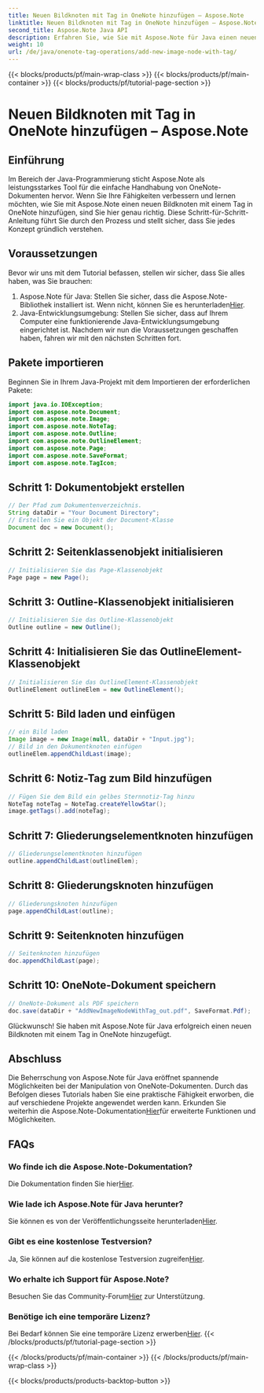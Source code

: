 ```yaml
---
title: Neuen Bildknoten mit Tag in OneNote hinzufügen – Aspose.Note
linktitle: Neuen Bildknoten mit Tag in OneNote hinzufügen – Aspose.Note
second_title: Aspose.Note Java API
description: Erfahren Sie, wie Sie mit Aspose.Note für Java einen neuen Bildknoten mit einem Tag in OneNote hinzufügen. Verbessern Sie mühelos Ihre Java-Programmierkenntnisse.
weight: 10
url: /de/java/onenote-tag-operations/add-new-image-node-with-tag/
---
```


{{< blocks/products/pf/main-wrap-class >}}
{{< blocks/products/pf/main-container >}}
{{< blocks/products/pf/tutorial-page-section >}}

# Neuen Bildknoten mit Tag in OneNote hinzufügen – Aspose.Note

## Einführung
Im Bereich der Java-Programmierung sticht Aspose.Note als leistungsstarkes Tool für die einfache Handhabung von OneNote-Dokumenten hervor. Wenn Sie Ihre Fähigkeiten verbessern und lernen möchten, wie Sie mit Aspose.Note einen neuen Bildknoten mit einem Tag in OneNote hinzufügen, sind Sie hier genau richtig. Diese Schritt-für-Schritt-Anleitung führt Sie durch den Prozess und stellt sicher, dass Sie jedes Konzept gründlich verstehen.
## Voraussetzungen
Bevor wir uns mit dem Tutorial befassen, stellen wir sicher, dass Sie alles haben, was Sie brauchen:
1.  Aspose.Note für Java: Stellen Sie sicher, dass die Aspose.Note-Bibliothek installiert ist. Wenn nicht, können Sie es herunterladen[Hier](https://releases.aspose.com/note/java/).
2. Java-Entwicklungsumgebung: Stellen Sie sicher, dass auf Ihrem Computer eine funktionierende Java-Entwicklungsumgebung eingerichtet ist.
Nachdem wir nun die Voraussetzungen geschaffen haben, fahren wir mit den nächsten Schritten fort.
## Pakete importieren
Beginnen Sie in Ihrem Java-Projekt mit dem Importieren der erforderlichen Pakete:
```java
import java.io.IOException;
import com.aspose.note.Document;
import com.aspose.note.Image;
import com.aspose.note.NoteTag;
import com.aspose.note.Outline;
import com.aspose.note.OutlineElement;
import com.aspose.note.Page;
import com.aspose.note.SaveFormat;
import com.aspose.note.TagIcon;
```
## Schritt 1: Dokumentobjekt erstellen
```java
// Der Pfad zum Dokumentenverzeichnis.
String dataDir = "Your Document Directory";
// Erstellen Sie ein Objekt der Document-Klasse
Document doc = new Document();
```
## Schritt 2: Seitenklassenobjekt initialisieren
```java
// Initialisieren Sie das Page-Klassenobjekt
Page page = new Page();
```
## Schritt 3: Outline-Klassenobjekt initialisieren
```java
// Initialisieren Sie das Outline-Klassenobjekt
Outline outline = new Outline();
```
## Schritt 4: Initialisieren Sie das OutlineElement-Klassenobjekt
```java
// Initialisieren Sie das OutlineElement-Klassenobjekt
OutlineElement outlineElem = new OutlineElement();
```
## Schritt 5: Bild laden und einfügen
```java
// ein Bild laden
Image image = new Image(null, dataDir + "Input.jpg");
// Bild in den Dokumentknoten einfügen
outlineElem.appendChildLast(image);
```
## Schritt 6: Notiz-Tag zum Bild hinzufügen
```java
// Fügen Sie dem Bild ein gelbes Sternnotiz-Tag hinzu
NoteTag noteTag = NoteTag.createYellowStar();
image.getTags().add(noteTag);
```
## Schritt 7: Gliederungselementknoten hinzufügen
```java
// Gliederungselementknoten hinzufügen
outline.appendChildLast(outlineElem);
```
## Schritt 8: Gliederungsknoten hinzufügen
```java
// Gliederungsknoten hinzufügen
page.appendChildLast(outline);
```
## Schritt 9: Seitenknoten hinzufügen
```java
// Seitenknoten hinzufügen
doc.appendChildLast(page);
```
## Schritt 10: OneNote-Dokument speichern
```java
// OneNote-Dokument als PDF speichern
doc.save(dataDir + "AddNewImageNodeWithTag_out.pdf", SaveFormat.Pdf);
```
Glückwunsch! Sie haben mit Aspose.Note für Java erfolgreich einen neuen Bildknoten mit einem Tag in OneNote hinzugefügt.
## Abschluss
 Die Beherrschung von Aspose.Note für Java eröffnet spannende Möglichkeiten bei der Manipulation von OneNote-Dokumenten. Durch das Befolgen dieses Tutorials haben Sie eine praktische Fähigkeit erworben, die auf verschiedene Projekte angewendet werden kann. Erkunden Sie weiterhin die Aspose.Note-Dokumentation[Hier](https://reference.aspose.com/note/java/)für erweiterte Funktionen und Möglichkeiten.
## FAQs
### Wo finde ich die Aspose.Note-Dokumentation?
 Die Dokumentation finden Sie hier[Hier](https://reference.aspose.com/note/java/).
### Wie lade ich Aspose.Note für Java herunter?
 Sie können es von der Veröffentlichungsseite herunterladen[Hier](https://releases.aspose.com/note/java/).
### Gibt es eine kostenlose Testversion?
 Ja, Sie können auf die kostenlose Testversion zugreifen[Hier](https://releases.aspose.com/).
### Wo erhalte ich Support für Aspose.Note?
 Besuchen Sie das Community-Forum[Hier](https://forum.aspose.com/c/note/28) zur Unterstützung.
### Benötige ich eine temporäre Lizenz?
 Bei Bedarf können Sie eine temporäre Lizenz erwerben[Hier](https://purchase.aspose.com/temporary-license/).
{{< /blocks/products/pf/tutorial-page-section >}}

{{< /blocks/products/pf/main-container >}}
{{< /blocks/products/pf/main-wrap-class >}}

{{< blocks/products/products-backtop-button >}}
